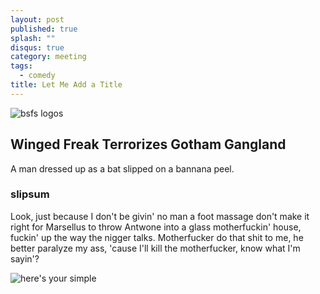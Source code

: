 ```yaml
---
layout: post
published: true
splash: ""
disqus: true
category: meeting
tags: 
  - comedy
title: Let Me Add a Title
---
```



![bsfs logos]({{site.baseurl}}/media/2015-12-01-143012_1920x1080_scrot.png)

## Winged Freak Terrorizes Gotham Gangland
A man dressed up as a bat slipped on a bannana peel. 
### slipsum

Look, just because I don't be givin' no man a foot massage don't make it right for Marsellus to throw Antwone into a glass motherfuckin' house, fuckin' up the way the nigger talks. Motherfucker do that shit to me, he better paralyze my ass, 'cause I'll kill the motherfucker, know what I'm sayin'?

![here's your simple]({{site.baseurl}}/media/2015-12-01-135738_1920x1080_scrot.png)

